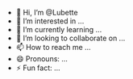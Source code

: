 - 👋 Hi, I’m @Lubette
- 👀 I’m interested in ...
- 🌱 I’m currently learning ...
- 💞️ I’m looking to collaborate on ...
- 📫 How to reach me ...
- 😄 Pronouns: ...
- ⚡ Fun fact: ...

<!---
Lubette/Lubette is a ✨ special ✨ repository because its `README.md` (this file) appears on your GitHub profile.
You can click the Preview link to take a look at your changes.
--->
